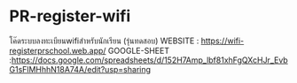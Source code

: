 # PR-register-wifi
โค๊ดระบบลงทะเบียนwifiสำหรับนักเรียน (รุ่นทดสอบ)
WEBSITE : https://wifi-registerprschool.web.app/
GOOGLE-SHEET :https://docs.google.com/spreadsheets/d/152H7Amp_lbf81xhFgQXcHJr_EvbG1sFlMHhhN18A74A/edit?usp=sharing
